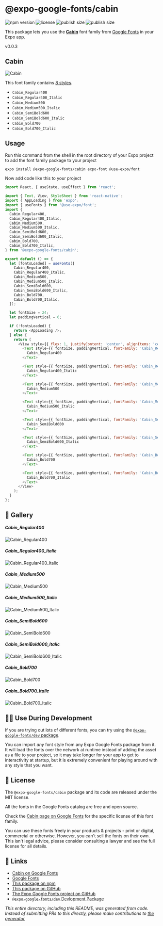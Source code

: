 # @expo-google-fonts/cabin

![npm version](https://flat.badgen.net/npm/v/@expo-google-fonts/cabin)
![license](https://flat.badgen.net/github/license/expo/google-fonts)
![publish size](https://flat.badgen.net/packagephobia/install/@expo-google-fonts/cabin)
![publish size](https://flat.badgen.net/packagephobia/publish/@expo-google-fonts/cabin)

This package lets you use the [**Cabin**](https://fonts.google.com/specimen/Cabin) font family from [Google Fonts](https://fonts.google.com/) in your Expo app.

v0.0.3

## Cabin

![Cabin](./font-family.png)

This font family contains [8 styles](#-gallery).

- `Cabin_Regular400`
- `Cabin_Regular400_Italic`
- `Cabin_Medium500`
- `Cabin_Medium500_Italic`
- `Cabin_SemiBold600`
- `Cabin_SemiBold600_Italic`
- `Cabin_Bold700`
- `Cabin_Bold700_Italic`

## Usage

Run this command from the shell in the root directory of your Expo project to add the font family package to your project
```sh
expo install @expo-google-fonts/cabin expo-font @use-expo/font
```

Now add code like this to your project
```js
import React, { useState, useEffect } from 'react';

import { Text, View, StyleSheet } from 'react-native';
import { AppLoading } from 'expo';
import { useFonts } from '@use-expo/font';
import {
  Cabin_Regular400,
  Cabin_Regular400_Italic,
  Cabin_Medium500,
  Cabin_Medium500_Italic,
  Cabin_SemiBold600,
  Cabin_SemiBold600_Italic,
  Cabin_Bold700,
  Cabin_Bold700_Italic,
} from '@expo-google-fonts/cabin';

export default () => {
  let [fontsLoaded] = useFonts({
    Cabin_Regular400,
    Cabin_Regular400_Italic,
    Cabin_Medium500,
    Cabin_Medium500_Italic,
    Cabin_SemiBold600,
    Cabin_SemiBold600_Italic,
    Cabin_Bold700,
    Cabin_Bold700_Italic,
  });

  let fontSize = 24;
  let paddingVertical = 6;

  if (!fontsLoaded) {
    return <AppLoading />;
  } else {
    return (
      <View style={{ flex: 1, justifyContent: 'center', alignItems: 'center' }}>
        <Text style={{ fontSize, paddingVertical, fontFamily: 'Cabin_Regular400' }}>
          Cabin_Regular400
        </Text>

        <Text style={{ fontSize, paddingVertical, fontFamily: 'Cabin_Regular400_Italic' }}>
          Cabin_Regular400_Italic
        </Text>

        <Text style={{ fontSize, paddingVertical, fontFamily: 'Cabin_Medium500' }}>
          Cabin_Medium500
        </Text>

        <Text style={{ fontSize, paddingVertical, fontFamily: 'Cabin_Medium500_Italic' }}>
          Cabin_Medium500_Italic
        </Text>

        <Text style={{ fontSize, paddingVertical, fontFamily: 'Cabin_SemiBold600' }}>
          Cabin_SemiBold600
        </Text>

        <Text style={{ fontSize, paddingVertical, fontFamily: 'Cabin_SemiBold600_Italic' }}>
          Cabin_SemiBold600_Italic
        </Text>

        <Text style={{ fontSize, paddingVertical, fontFamily: 'Cabin_Bold700' }}>
          Cabin_Bold700
        </Text>

        <Text style={{ fontSize, paddingVertical, fontFamily: 'Cabin_Bold700_Italic' }}>
          Cabin_Bold700_Italic
        </Text>
      </View>
    );
  }
};

```

## 🔡 Gallery

##### Cabin_Regular400
![Cabin_Regular400](./9ff30e9e9a66cf6a4e65d444d6bf8afdea7d574b27589397657972c2f9b2194f.ttf.png)

##### Cabin_Regular400_Italic
![Cabin_Regular400_Italic](./db35751de9b88dfbea004784c70c96bca9d813b5521cf320e5cb30adfd7384a2.ttf.png)

##### Cabin_Medium500
![Cabin_Medium500](./4851465297f9c9aa19d41a969b28272f070f43271c7f279eb6daf3f291a47609.ttf.png)

##### Cabin_Medium500_Italic
![Cabin_Medium500_Italic](./2f1dff32a90462507aca783f85d6b2ed780858dd81a2a13bf217afbbfe5cce77.ttf.png)

##### Cabin_SemiBold600
![Cabin_SemiBold600](./b7e9674a2fca64e9eddd32df2987e72643c1fbadb5cc8158e4a429f8a99ea39a.ttf.png)

##### Cabin_SemiBold600_Italic
![Cabin_SemiBold600_Italic](./da97f68bcdcff651e97b599499a784fc828a6e26feb94f391324076d060e3f7f.ttf.png)

##### Cabin_Bold700
![Cabin_Bold700](./9adb3df669ae368a467dbe74951a83ec476b74739063459b95b664e6ea2bf36a.ttf.png)

##### Cabin_Bold700_Italic
![Cabin_Bold700_Italic](./e4a3605f6b618e79e1d2bc2e4890babb2828cca85fee80608cb7d4a810b06eab.ttf.png)


## 👩‍💻 Use During Development

If you are trying out lots of different fonts, you can try using the [`@expo-google-fonts/dev` package](https://github.com/expo/google-fonts/tree/master/font-packages/dev#readme).

You can import *any* font style from any Expo Google Fonts package from it. It will load the fonts
over the network at runtime instead of adding the asset as a file to your project, so it may take longer
for your app to get to interactivity at startup, but it is extremely convenient
for playing around with any style that you want.

## 📖 License

The `@expo-google-fonts/cabin` package and its code are released under the MIT license.

All the fonts in the Google Fonts catalog are free and open source.

Check the [Cabin page on Google Fonts](https://fonts.google.com/specimen/Cabin) for the specific license of this font family.

You can use these fonts freely in your products & projects - print or digital, commercial or otherwise. However, you can't sell the fonts on their own. This isn't legal advice, please consider consulting a lawyer and see the full license for all details.

## 🔗 Links

- [Cabin on Google Fonts](https://fonts.google.com/specimen/Cabin)
- [Google Fonts](https://fonts.google.com/)
- [This package on npm](https://www.npmjs.com/package/@expo-google-fonts/cabin)
- [This package on GitHub](https://github.com/expo/google-fonts/tree/master/font-packages/cabin)
- [The Expo Google Fonts project on GitHub](https://github.com/expo/google-fonts)
- [`@expo-google-fonts/dev` Devlopment Package](https://github.com/expo/google-fonts/tree/master/font-packages/dev)


*This entire directory, including this README, was generated from code. Instead of submitting PRs to this directly, please make contributions to [the generator](https://github.com/expo/google-fonts/tree/master/packages/generator)*

